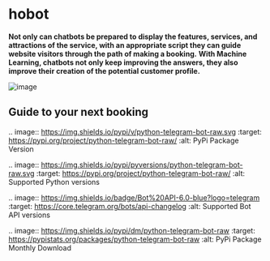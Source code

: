 # hobot

**Not only can chatbots be prepared to display the features, services, and attractions of the service, with an appropriate script they can guide website visitors through the path of making a booking.**
**With Machine Learning, chatbots not only keep improving the answers, they also improve their creation of the potential customer profile.**

![image](https://user-images.githubusercontent.com/63226239/174101927-7255cabe-8cfa-4b52-8c88-d2ef3e31ebb7.png)

## Guide to your next booking

.. image:: https://img.shields.io/pypi/v/python-telegram-bot-raw.svg
   :target: https://pypi.org/project/python-telegram-bot-raw/
   :alt: PyPi Package Version

.. image:: https://img.shields.io/pypi/pyversions/python-telegram-bot-raw.svg
   :target: https://pypi.org/project/python-telegram-bot-raw/
   :alt: Supported Python versions

.. image:: https://img.shields.io/badge/Bot%20API-6.0-blue?logo=telegram
   :target: https://core.telegram.org/bots/api-changelog
   :alt: Supported Bot API versions

.. image:: https://img.shields.io/pypi/dm/python-telegram-bot-raw
   :target: https://pypistats.org/packages/python-telegram-bot-raw
   :alt: PyPi Package Monthly Download


